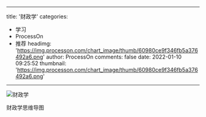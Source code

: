 
---
title: '财政学'
categories: 
 - 学习
 - ProcessOn
 - 推荐
headimg: 'https://img.processon.com/chart_image/thumb/60980ce9f346fb5a376492a6.png'
author: ProcessOn
comments: false
date: 2022-01-10 09:25:52
thumbnail: 'https://img.processon.com/chart_image/thumb/60980ce9f346fb5a376492a6.png'
---

<div>   
<img class="thumb" alt="财政学" src="https://img.processon.com/chart_image/thumb/60980ce9f346fb5a376492a6.png" referrerpolicy="no-referrer">
<p>财政学思维导图</p>  
</div>
            
